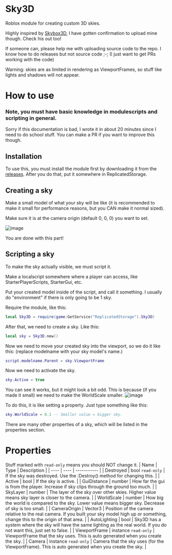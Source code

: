 # Sky3D
Roblox module for creating custom 3D skies.

Highly inspired by [Skybox3D](https://devforum.roblox.com/t/a-free-dynamic-3d-skybox-module/789302), I have gotten confirmation to upload mine though. Check his out too!

If someone can, please help me with uploading source code to the repo. I know how to do releases but not source code ;-; (I just want to get PRs working with the code)

Warning: skies are as limited in rendering as ViewportFrames, so stuff like lights and shadows will not appear.

# How to use
### Note, you must have basic knowledge in modulescripts and scripting in general.
Sorry if this documentation is bad, I wrote it in about 20 minutes since I need to do school stuff. You can make a PR if you want to improve this though.
## Installation
To use this, you must install the module first by downloading it from the [releases](https://github.com/devinkid1/Sky3D/releases).
After you do that, put it somewhere in ReplicatedStorage.

## Creating a sky
Make a small model of what your sky will be like (it is recommended to make it small for performance reasons, but you CAN make it normal sized).

Make sure it is at the camera origin (default 0, 0, 0) you want to set.

![image](https://user-images.githubusercontent.com/42325132/116599975-c24a4300-a8f6-11eb-8ca3-83eaaaa4773d.png)

You are done with this part!

## Scripting a sky
To make the sky actually visible, we must script it.

Make a localscript somewhere where a player can access, like StarterPlayerScripts, StarterGui, etc. 

Put your created model inside of the script, and call it something. I usually do "environment" if there is only going to be 1 sky.

Require the module, like this:
```lua
local Sky3D = require(game:GetService("ReplicatedStorage").Sky3D)
```

After that, we need to create a sky. Like this:
```lua
local sky = Sky3D.new()
```

Now we need to move your created sky into the viewport, so we do it like this: (replace modelname with your sky model's name.)
```lua
script.modelname.Parent = sky.ViewportFrame
```

Now we need to activate the sky.
```lua
sky.Active = true
```

You can see it works, but it might look a bit odd. This is because (if you made it small) we need to make the WorldScale smaller.
![image](https://user-images.githubusercontent.com/42325132/116601873-faeb1c00-a8f8-11eb-97c6-79b38790e909.png)

To do this, it is like setting a property. Just type something like this:
```lua
sky.WorldScale = 0.1 -- Smaller value = bigger sky.
```

There are many other properties of a sky, which will be listed in the properties section.

# Properties
Stuff marked with `read-only` means you should NOT change it.
| Name | Type | Description |
| ---- | ---- | ----------- |
| Destroyed | bool `read-only` | If the sky was destroyed. Use the :Destroy() method for changing this. |
| Active | bool | If the sky is active. |
| GuiDistance | number | How far the gui is from the player. Increase if sky clips through the ground too much. |
| SkyLayer | number | The layer of the sky over other skies. Higher value means sky layer is closer to the camera. |
| WorldScale | number | How big the world is compared to the sky. Lower value means bigger sky. Decrease of sky is too small. |
| CameraOrigin | Vector3 | Position of the camera relative to the real camera. If you built your sky model high up or something, change this to the origin of that area. |
| AutoLighting | bool | Sky3D has a system where the sky will have the same lighting as the real world. If you do not want this, just set to false. |
| ViewportFrame | instance `read-only` | ViewportFrame that the sky uses. This is auto generated when you create the sky. |
| Camera | instance `read-only` | Camera that the sky uses (for the ViewportFrame). This is auto generated when you create the sky. |
